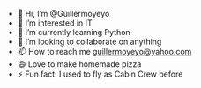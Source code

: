 - 👋 Hi, I’m @Guillermoyeyo
- 👀 I’m interested in IT
- 🌱 I’m currently learning Python
- 💞️ I’m looking to collaborate on anything 
- 📫 How to reach me guillermoyeyo@yahoo.com
- 😄 Love to  make homemade pizza
- ⚡ Fun fact: I used to fly as Cabin Crew before

<!---
Guillermoyeyo/Guillermoyeyo is a ✨ special ✨ repository because its `README.md` (this file) appears on your GitHub profile.
You can click the Preview link to take a look at your changes.
--->
